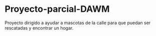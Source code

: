 # Proyecto-parcial-DAWM
Proyecto dirigido a ayudar a mascotas de la calle para que puedan ser rescatadas y encontrar un hogar.

